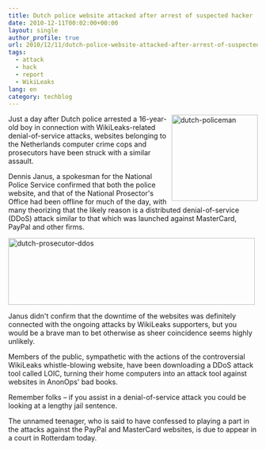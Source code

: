 ```yaml
---
title: Dutch police website attacked after arrest of suspected hacker
date: 2010-12-11T00:02:00+00:00
layout: single
author_profile: true
url: 2010/12/11/dutch-police-website-attacked-after-arrest-of-suspected-hacker/
tags:
  - attack
  - hack
  - report
  - WikiLeaks
lang: en
category: techblog
---
```

[<img title="dutch-policeman" border="0" alt="dutch-policeman" align="right" src="http://lh6.ggpht.com/_vaUVXcmC3OI/TQK4XxGMOKI/AAAAAAAADfM/t_3A0lSrUAo/dutch-policeman_thumb%5B1%5D.jpg?imgmax=800" width="174" height="174" />](http://lh6.ggpht.com/_vaUVXcmC3OI/TQK4U72sFbI/AAAAAAAADfI/hRXo8GFu1Gg/s1600-h/dutch-policeman%5B3%5D.jpg)Just a day after Dutch police arrested a 16-year-old boy in connection with WikiLeaks-related denial-of-service attacks, websites belonging to the Netherlands computer crime cops and prosecutors have been struck with a similar assault.

Dennis Janus, a spokesman for the National Police Service confirmed that both the police website, and that of the National Prosector's Office had been offline for much of the day, with many theorizing that the likely reason is a distributed denial-of-service (DDoS) attack similar to that which was launched against MasterCard, PayPal and other firms.

[<img title="dutch-prosecutor-ddos" border="0" alt="dutch-prosecutor-ddos" src="http://lh6.ggpht.com/_vaUVXcmC3OI/TQK4jszhKVI/AAAAAAAADfU/F2QyKocx-p0/dutch-prosecutor-ddos_thumb%5B2%5D.jpg?imgmax=800" width="498" height="135" />](http://lh3.ggpht.com/_vaUVXcmC3OI/TQK4gPPcUpI/AAAAAAAADfQ/OlYGJ4tdhj8/s1600-h/dutch-prosecutor-ddos%5B4%5D.jpg)

Janus didn't confirm that the downtime of the websites was definitely connected with the ongoing attacks by WikiLeaks supporters, but you would be a brave man to bet otherwise as sheer coincidence seems highly unlikely.

Members of the public, sympathetic with the actions of the controversial WikiLeaks whistle-blowing website, have been downloading a DDoS attack tool called LOIC, turning their home computers into an attack tool against websites in AnonOps' bad books.

Remember folks &#8211; if you assist in a denial-of-service attack you could be looking at a lengthy jail sentence.

The unnamed teenager, who is said to have confessed to playing a part in the attacks against the PayPal and MasterCard websites, is due to appear in a court in Rotterdam today.